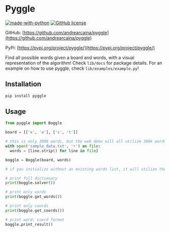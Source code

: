 # Pyggle

[![made-with-python](https://img.shields.io/badge/Made%20with-Python-1f425f.svg)](https://www.python.org/) [![GitHub license](https://img.shields.io/github/license/Naereen/StrapDown.js.svg)](https://github.com/Naereen/StrapDown.js/blob/master/LICENSE)

GitHub: [https://github.com/andrearcaina/pyggle](https://github.com/andrearcaina/pyggle)

PyPi: [https://pypi.org/project/pyggle/](https://pypi.org/project/pyggle/)

Find all possible words given a board and words, with a visual representation of the algorithm!
Check `lib/docs` for package details. For an example on how to use pyggle, check `lib/examples/example.py`!

## Installation

```bash
pip install pyggle
```

## Usage

```python
from pyggle import Boggle

board = [['e', 'a'], ['s', 't']]

# this is only 3000 words, but the web demo will all utilize 380k words
with open('sample_data.txt', 'r') as file:
  words = [line.strip() for line in file]

boggle = Boggle(board, words)

# if you initialize without an existing words list, it will utilize the 380k words list instead

# print full dictionary
print(boggle.solver())

# print only words
print(boggle.get_words())

# print only coords
print(boggle.get_coords())

# print word: coord format
boggle.print_result()
```

